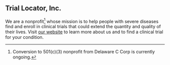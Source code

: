 ## Trial Locator, Inc.

We are a nonprofit[^1] whose mission is to help people with severe diseases find and enroll in clinical trials that
could extend the quantity and quality of their lives. Visit [our website](https://triallocator.org) to learn more about us
and to find a clinical trial for your condition.

[^1]: Conversion to 501(c)(3) nonprofit from Delaware C Corp is currently ongoing.
